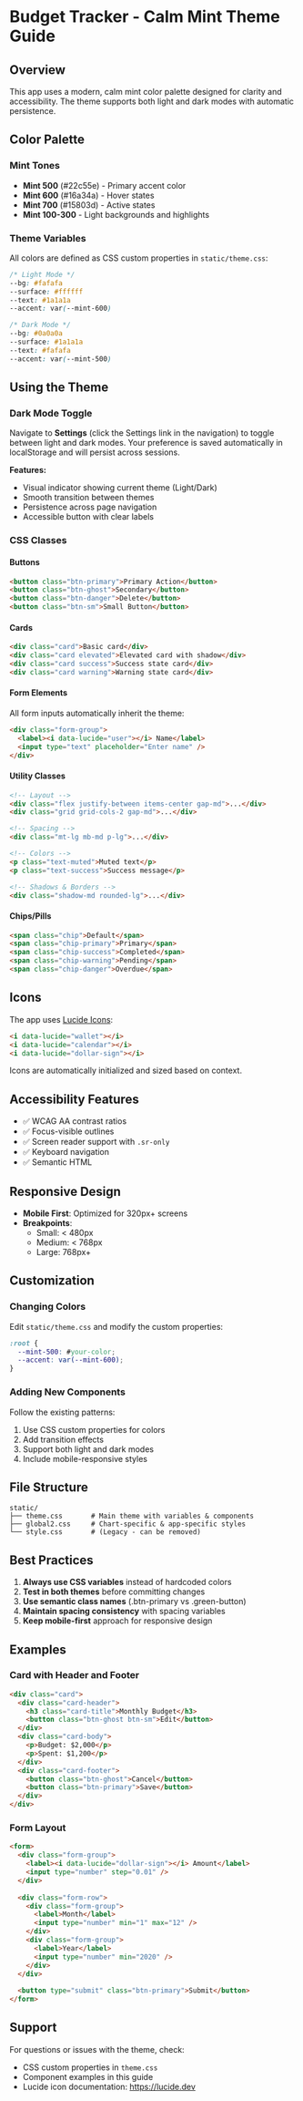# Budget Tracker - Calm Mint Theme Guide

## Overview
This app uses a modern, calm mint color palette designed for clarity and accessibility. The theme supports both light and dark modes with automatic persistence.

## Color Palette

### Mint Tones
- **Mint 500** (#22c55e) - Primary accent color
- **Mint 600** (#16a34a) - Hover states
- **Mint 700** (#15803d) - Active states
- **Mint 100-300** - Light backgrounds and highlights

### Theme Variables
All colors are defined as CSS custom properties in `static/theme.css`:

```css
/* Light Mode */
--bg: #fafafa
--surface: #ffffff
--text: #1a1a1a
--accent: var(--mint-600)

/* Dark Mode */
--bg: #0a0a0a
--surface: #1a1a1a
--text: #fafafa
--accent: var(--mint-500)
```

## Using the Theme

### Dark Mode Toggle

Navigate to **Settings** (click the Settings link in the navigation) to toggle between light and dark modes. Your preference is saved automatically in localStorage and will persist across sessions.

**Features:**
- Visual indicator showing current theme (Light/Dark)
- Smooth transition between themes
- Persistence across page navigation
- Accessible button with clear labels

### CSS Classes

#### Buttons
```html
<button class="btn-primary">Primary Action</button>
<button class="btn-ghost">Secondary</button>
<button class="btn-danger">Delete</button>
<button class="btn-sm">Small Button</button>
```

#### Cards
```html
<div class="card">Basic card</div>
<div class="card elevated">Elevated card with shadow</div>
<div class="card success">Success state card</div>
<div class="card warning">Warning state card</div>
```

#### Form Elements
All form inputs automatically inherit the theme:
```html
<div class="form-group">
  <label><i data-lucide="user"></i> Name</label>
  <input type="text" placeholder="Enter name" />
</div>
```

#### Utility Classes
```html
<!-- Layout -->
<div class="flex justify-between items-center gap-md">...</div>
<div class="grid grid-cols-2 gap-md">...</div>

<!-- Spacing -->
<div class="mt-lg mb-md p-lg">...</div>

<!-- Colors -->
<p class="text-muted">Muted text</p>
<p class="text-success">Success message</p>

<!-- Shadows & Borders -->
<div class="shadow-md rounded-lg">...</div>
```

#### Chips/Pills
```html
<span class="chip">Default</span>
<span class="chip-primary">Primary</span>
<span class="chip-success">Completed</span>
<span class="chip-warning">Pending</span>
<span class="chip-danger">Overdue</span>
```

## Icons
The app uses [Lucide Icons](https://lucide.dev/icons/):

```html
<i data-lucide="wallet"></i>
<i data-lucide="calendar"></i>
<i data-lucide="dollar-sign"></i>
```

Icons are automatically initialized and sized based on context.

## Accessibility Features
- ✅ WCAG AA contrast ratios
- ✅ Focus-visible outlines
- ✅ Screen reader support with `.sr-only`
- ✅ Keyboard navigation
- ✅ Semantic HTML

## Responsive Design
- **Mobile First**: Optimized for 320px+ screens
- **Breakpoints**:
  - Small: < 480px
  - Medium: < 768px
  - Large: 768px+

## Customization

### Changing Colors
Edit `static/theme.css` and modify the custom properties:

```css
:root {
  --mint-500: #your-color;
  --accent: var(--mint-600);
}
```

### Adding New Components
Follow the existing patterns:
1. Use CSS custom properties for colors
2. Add transition effects
3. Support both light and dark modes
4. Include mobile-responsive styles

## File Structure
```
static/
├── theme.css       # Main theme with variables & components
├── global2.css     # Chart-specific & app-specific styles
└── style.css       # (Legacy - can be removed)
```

## Best Practices
1. **Always use CSS variables** instead of hardcoded colors
2. **Test in both themes** before committing changes
3. **Use semantic class names** (.btn-primary vs .green-button)
4. **Maintain spacing consistency** with spacing variables
5. **Keep mobile-first** approach for responsive design

## Examples

### Card with Header and Footer
```html
<div class="card">
  <div class="card-header">
    <h3 class="card-title">Monthly Budget</h3>
    <button class="btn-ghost btn-sm">Edit</button>
  </div>
  <div class="card-body">
    <p>Budget: $2,000</p>
    <p>Spent: $1,200</p>
  </div>
  <div class="card-footer">
    <button class="btn-ghost">Cancel</button>
    <button class="btn-primary">Save</button>
  </div>
</div>
```

### Form Layout
```html
<form>
  <div class="form-group">
    <label><i data-lucide="dollar-sign"></i> Amount</label>
    <input type="number" step="0.01" />
  </div>
  
  <div class="form-row">
    <div class="form-group">
      <label>Month</label>
      <input type="number" min="1" max="12" />
    </div>
    <div class="form-group">
      <label>Year</label>
      <input type="number" min="2020" />
    </div>
  </div>
  
  <button type="submit" class="btn-primary">Submit</button>
</form>
```

## Support
For questions or issues with the theme, check:
- CSS custom properties in `theme.css`
- Component examples in this guide
- Lucide icon documentation: https://lucide.dev
